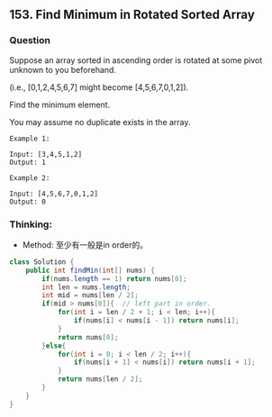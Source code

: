 ## 153. Find Minimum in Rotated Sorted Array

### Question
Suppose an array sorted in ascending order is rotated at some pivot unknown to you beforehand.

(i.e.,  [0,1,2,4,5,6,7] might become  [4,5,6,7,0,1,2]).

Find the minimum element.

You may assume no duplicate exists in the array.

```
Example 1:

Input: [3,4,5,1,2] 
Output: 1

Example 2:

Input: [4,5,6,7,0,1,2]
Output: 0
```


### Thinking:
* Method: 至少有一般是in order的。

```Java
class Solution {
    public int findMin(int[] nums) {
        if(nums.length == 1) return nums[0];
        int len = nums.length;
        int mid = nums[len / 2];
        if(mid > nums[0]){  // left part in order.
            for(int i = len / 2 + 1; i < len; i++){
                if(nums[i] < nums[i - 1]) return nums[i];
            }
            return nums[0];
        }else{
            for(int i = 0; i < len / 2; i++){
                if(nums[i + 1] < nums[i]) return nums[i + 1];
            }
            return nums[len / 2];
        }
    }
}
```